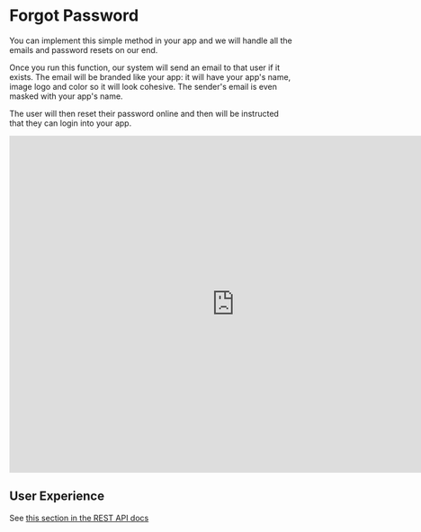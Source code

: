 # Forgot Password

You can implement this simple method in your app and we will handle all the
emails and password resets on our end.

Once you run this function, our system will send an email to that user if it
exists. The email will be branded like your app: it will have your app's name,
image logo and color so it will look cohesive. The sender's email is even
masked with your app's name.

The user will then reset their password online and then will be instructed that
they can login into your app.

<iframe src="https://blueprintue.com/render/s6b5te7o/" width="800" height="600" frameborder="0" allowfullscreen></iframe>

## User Experience

See [this section in the REST API docs](/API%20Full%20REST%20API/forgot%20password/#user-experience)

